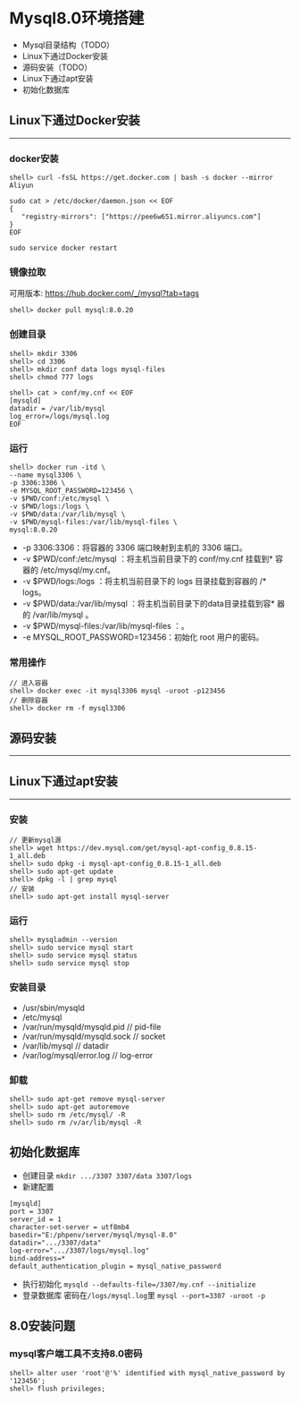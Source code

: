 # Mysql8.0环境搭建

* Mysql目录结构（TODO）
* Linux下通过Docker安装
* 源码安装（TODO）
* Linux下通过apt安装
* 初始化数据库

## Linux下通过Docker安装
---
### docker安装
```
shell> curl -fsSL https://get.docker.com | bash -s docker --mirror Aliyun

sudo cat > /etc/docker/daemon.json << EOF
{
   "registry-mirrors": ["https://pee6w651.mirror.aliyuncs.com"]
}
EOF

sudo service docker restart
```

### 镜像拉取
可用版本: https://hub.docker.com/_/mysql?tab=tags
```
shell> docker pull mysql:8.0.20
```

### 创建目录
```
shell> mkdir 3306
shell> cd 3306
shell> mkdir conf data logs mysql-files
shell> chmod 777 logs

shell> cat > conf/my.cnf << EOF
[mysqld]
datadir = /var/lib/mysql
log_error=/logs/mysql.log
EOF
```

### 运行
```
shell> docker run -itd \
--name mysql3306 \
-p 3306:3306 \
-e MYSQL_ROOT_PASSWORD=123456 \
-v $PWD/conf:/etc/mysql \
-v $PWD/logs:/logs \
-v $PWD/data:/var/lib/mysql \
-v $PWD/mysql-files:/var/lib/mysql-files \
mysql:8.0.20
```
* -p 3306:3306：将容器的 3306 端口映射到主机的 3306 端口。
* -v $PWD/conf:/etc/mysql ：将主机当前目录下的 conf/my.cnf 挂载到* 容器的 /etc/mysql/my.cnf。
* -v $PWD/logs:/logs ：将主机当前目录下的 logs 目录挂载到容器的 /* logs。
* -v $PWD/data:/var/lib/mysql ：将主机当前目录下的data目录挂载到容* 器的 /var/lib/mysql 。
* -v $PWD/mysql-files:/var/lib/mysql-files ：。
* -e MYSQL_ROOT_PASSWORD=123456：初始化 root 用户的密码。

### 常用操作 
```
// 进入容器
shell> docker exec -it mysql3306 mysql -uroot -p123456
// 删除容器
shell> docker rm -f mysql3306
```

## 源码安装
---


## Linux下通过apt安装
---
### 安装
```
// 更新mysql源
shell> wget https://dev.mysql.com/get/mysql-apt-config_0.8.15-1_all.deb
shell> sudo dpkg -i mysql-apt-config_0.8.15-1_all.deb
shell> sudo apt-get update
shell> dpkg -l | grep mysql
// 安装
shell> sudo apt-get install mysql-server
```
### 运行
```
shell> mysqladmin --version
shell> sudo service mysql start
shell> sudo service mysql status
shell> sudo service mysql stop
```
### 安装目录
- /usr/sbin/mysqld
- /etc/mysql
- /var/run/mysqld/mysqld.pid    // pid-file
- /var/run/mysqld/mysqld.sock   // socket
- /var/lib/mysql                // datadir
- /var/log/mysql/error.log      // log-error

### 卸载
```
shell> sudo apt-get remove mysql-server
shell> sudo apt-get autoremove
shell> sudo rm /etc/mysql/ -R
shell> sudo rm /v/ar/lib/mysql -R
```

## 初始化数据库
* 创建目录
`mkdir .../3307 3307/data 3307/logs`
* 新建配置
```
[mysqld]
port = 3307
server_id = 1
character-set-server = utf8mb4
basedir="E:/phpenv/server/mysql/mysql-8.0"
datadir=".../3307/data"
log-error=".../3307/logs/mysql.log"
bind-address=*
default_authentication_plugin = mysql_native_password
```
* 执行初始化
`mysqld --defaults-file=/3307/my.cnf --initialize`
* 登录数据库
密码在`/logs/mysql.log`里
`mysql --port=3307 -uroot -p`


## 8.0安装问题
### mysql客户端工具不支持8.0密码
```
shell> alter user 'root'@'%' identified with mysql_native_password by '123456';
shell> flush privileges;
```